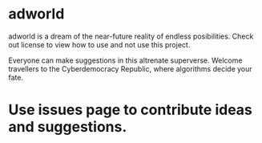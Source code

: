 # adworld
adworld is a dream of the near-future reality of endless posibilities. Check out license to view how to use and not use this project.

Everyone can make suggestions in this altrenate superverse. Welcome travellers to the Cyberdemocracy Republic, where algorithms decide your fate.

# Use issues page to contribute ideas and suggestions.
